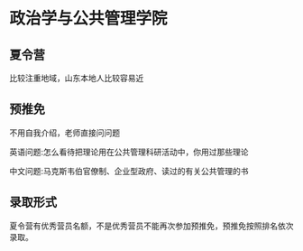 # 政治学与公共管理学院

## 夏令营

比较注重地域，山东本地人比较容易近

## 预推免

不用自我介绍，老师直接问问题

英语问题:怎么看待把理论用在公共管理科研活动中，你用过那些理论

中文问题:马克斯韦伯官僚制、企业型政府、读过的有关公共管理的书

## 录取形式

夏令营有优秀营员名额，不是优秀营员不能再次参加预推免，预推免按照排名依次录取。
